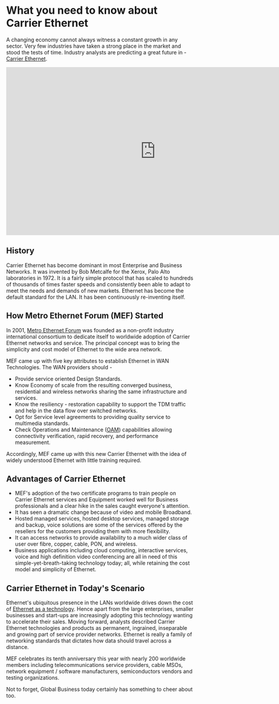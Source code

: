 # What you need to know about Carrier Ethernet

A changing economy cannot always witness a constant growth in any sector. Very few industries have taken a strong place in the market and stood the tests of time. Industry analysts are predicting a great future in - <a href="http://searchtelecom.techtarget.com/definition/Carrier-Ethernet">Carrier Ethernet</a>.

<iframe width="800" height="450" src="https://www.youtube.com/embed/SfXxhnSPBAs" title="YouTube video player" frameborder="0" allow="accelerometer; autoplay; clipboard-write; encrypted-media; gyroscope; picture-in-picture; web-share" referrerpolicy="strict-origin-when-cross-origin" allowfullscreen></iframe>

## History

Carrier Ethernet has become dominant in most Enterprise and Business Networks. It was invented by Bob Metcalfe for the Xerox, Palo Alto laboratories in 1972. It is a fairly simple protocol that has scaled to hundreds of thousands of times faster speeds and consistently been able to adapt to meet the needs and demands of new markets.  Ethernet has become the default standard for the LAN. It has been continuously re-inventing itself.

## How Metro Ethernet Forum (MEF) Started

In 2001, <a href="http://metroethernetforum.org/">Metro Ethernet Forum</a> was founded as a non-profit industry international consortium to dedicate itself to worldwide adoption of Carrier Ethernet networks and service. The principal concept was to bring the simplicity and cost model of Ethernet to the wide area network. 

MEF came up with five key attributes to establish Ethernet in WAN Technologies. The WAN providers should - 

- Provide service oriented Design Standards.
- Know Economy of scale from the resulting converged business, residential and wireless networks sharing the same infrastructure and services.
- Know the resiliency - restoration capability to support the TDM traffic and help in the data flow over switched networks.
- Opt for Service level agreements to providing quality service to multimedia standards.
- Check Operations and Maintenance (<a href="http://en.wikipedia.org/wiki/OA%26M">OAM</a>) capabilities allowing connectivity verification, rapid recovery, and performance measurement.

Accordingly, MEF came up with this new Carrier Ethernet with the idea of widely understood Ethernet with little training required.

## Advantages of Carrier Ethernet

- MEF's adoption of the two certificate programs to train people on Carrier Ethernet services and Equipment worked well for Business professionals and a clear hike in the sales caught everyone's attention.
- It has seen a dramatic change because of video and mobile Broadband.
- Hosted managed services, hosted desktop services, managed storage and backup, voice solutions are some of the services offered by the resellers for the customers providing them with more flexibility.
- It can access networks to provide availability to a much wider class of user over fibre, copper, cable, PON, and wireless.
- Business applications including cloud computing, interactive services, voice and high definition video conferencing are all in need of this simple-yet-breath-taking technology today; all, while retaining the cost model and simplicity of Ethernet.

## Carrier Ethernet in Today's Scenario

Ethernet's ubiquitous presence in the LANs worldwide drives down the cost of <a href="http://www.webopedia.com/TERM/E/Ethernet.html">Ethernet as a technology</a>. Hence apart from the large enterprises, smaller businesses and start-ups are increasingly adopting this technology wanting to accelerate their sales. Moving forward, analysts described Carrier Ethernet technologies and products as permanent, ingrained, inseparable and growing part of service provider networks. Ethernet is really a family of networking standards that dictates how data should travel across a distance.

MEF celebrates its tenth anniversary this year with nearly 200 worldwide members including telecommunications service providers, cable MSOs, network equipment / software manufacturers, semiconductors vendors and testing organizations. 

Not to forget, Global Business today certainly has something to cheer about too.
